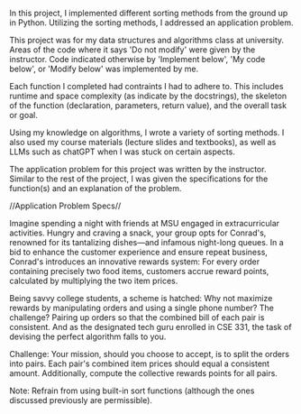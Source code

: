 In this project, I implemented different sorting methods from the ground up in Python. Utilizing the sorting methods, I addressed an application problem.

This project was for my data structures and algorithms class at university. Areas of the code where it says 'Do not modify' were given by the instructor. Code indicated otherwise by 'Implement below', 'My code below', or 'Modify below' was implemented by me.

Each function I completed had contraints I had to adhere to. This includes runtime and space complexity (as indicate by the docstrings), the skeleton of the function (declaration, parameters, return value), and the overall task or goal.

Using my knowledge on algorithms, I wrote a variety of sorting methods. I also used my course materials (lecture slides and textbooks), as well as LLMs such as chatGPT when I was stuck on certain aspects.

The application problem for this project was written by the instructor. Similar to the rest of the project, I was given the specifications for the function(s) and an explanation of the problem.

//Application Problem Specs//

Imagine spending a night with friends at MSU engaged in extracurricular activities. Hungry and craving a snack, your group opts for Conrad's, renowned for its tantalizing dishes—and infamous night-long queues. In a bid to enhance the customer experience and ensure repeat business, Conrad's introduces an innovative rewards system: For every order containing precisely two food items, customers accrue reward points, calculated by multiplying the two item prices.

Being savvy college students, a scheme is hatched: Why not maximize rewards by manipulating orders and using a single phone number? The challenge? Pairing up orders so that the combined bill of each pair is consistent. And as the designated tech guru enrolled in CSE 331, the task of devising the perfect algorithm falls to you.

Challenge:
Your mission, should you choose to accept, is to split the orders into pairs. Each pair's combined item prices should equal a consistent amount. Additionally, compute the collective rewards points for all pairs.

Note: Refrain from using built-in sort functions (although the ones discussed previously are permissible).



